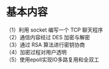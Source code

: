 # 基本内容
（1）利用 socket 编写一个 TCP 聊天程序  
（2）通信内容经过 DES 加密与解密  
（3）通过 RSA 算法进行密钥协商  
（4）加密过程对用户透明  
（5）使用epoll实现IO多路复用和全双工  